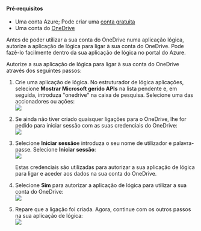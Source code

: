 #### <a name="prerequisites"></a>Pré-requisitos
- Uma conta Azure; Pode criar uma [conta gratuita](https://azure.microsoft.com/free)
- Uma conta do [OneDrive](https://www.microsoft.com/store/apps/onedrive/9wzdncrfj1p3) 

Antes de poder utilizar a sua conta do OneDrive numa aplicação lógica, autorize a aplicação de lógica para ligar à sua conta do OneDrive.  Pode fazê-lo facilmente dentro da sua aplicação de lógica no portal do Azure. 

Autorize a sua aplicação de lógica para ligar à sua conta do OneDrive através dos seguintes passos:

1. Crie uma aplicação de lógica. No estruturador de lógica aplicações, selecione **Mostrar Microsoft gerido APIs** na lista pendente e, em seguida, introduza "onedrive" na caixa de pesquisa. Selecione uma das accionadores ou ações:  
  ![](./media/connectors-create-api-onedrive/onedrive-1.png)
2. Se ainda não tiver criado quaisquer ligações para o OneDrive, lhe for pedido para iniciar sessão com as suas credenciais do OneDrive:  
  ![](./media/connectors-create-api-onedrive/onedrive-2.png)
3. Selecione **Iniciar sessão**e introduza o seu nome de utilizador e palavra-passe. Selecione **Iniciar sessão**:  
  ![](./media/connectors-create-api-onedrive/onedrive-3.png)   

    Estas credenciais são utilizadas para autorizar a sua aplicação de lógica para ligar e aceder aos dados na sua conta do OneDrive. 
4. Selecione **Sim** para autorizar a aplicação de lógica para utilizar a sua conta do OneDrive:  
  ![](./media/connectors-create-api-onedrive/onedrive-4.png)   
5. Repare que a ligação foi criada. Agora, continue com os outros passos na sua aplicação de lógica:  
  ![](./media/connectors-create-api-onedrive/onedrive-5.png)
